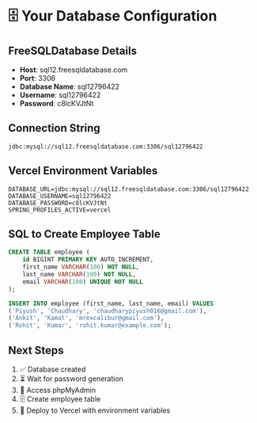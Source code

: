 # 🗄️ Your Database Configuration

## FreeSQLDatabase Details
- **Host**: sql12.freesqldatabase.com
- **Port**: 3306
- **Database Name**: sql12796422
- **Username**: sql12796422
- **Password**: c8lcKVJtNt

## Connection String
```
jdbc:mysql://sql12.freesqldatabase.com:3306/sql12796422
```

## Vercel Environment Variables
```
DATABASE_URL=jdbc:mysql://sql12.freesqldatabase.com:3306/sql12796422
DATABASE_USERNAME=sql12796422
DATABASE_PASSWORD=c8lcKVJtNt
SPRING_PROFILES_ACTIVE=vercel
```

## SQL to Create Employee Table
```sql
CREATE TABLE employee (
    id BIGINT PRIMARY KEY AUTO_INCREMENT,
    first_name VARCHAR(100) NOT NULL,
    last_name VARCHAR(100) NOT NULL,
    email VARCHAR(100) UNIQUE NOT NULL
);

INSERT INTO employee (first_name, last_name, email) VALUES
('Piyush', 'Chaudhary', 'chaudharypiyush016@gmail.com'),
('Ankit', 'Kamat', 'mrexcalibur@gmail.com'),
('Rohit', 'Kumar', 'rohit.kumar@example.com');
```

## Next Steps
1. ✅ Database created
2. ⏳ Wait for password generation
3. 🔗 Access phpMyAdmin 
4. 🗄️ Create employee table
5. 🚀 Deploy to Vercel with environment variables
